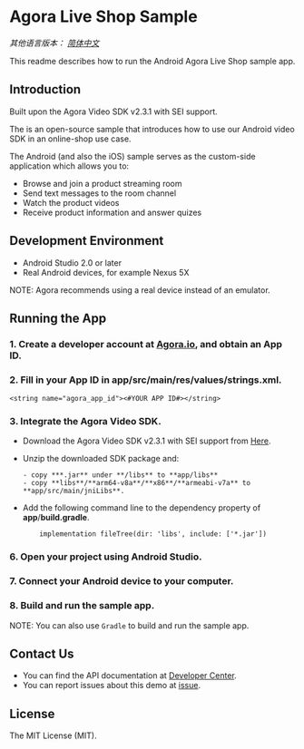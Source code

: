 # Agora Live Shop Sample

*其他语言版本： [简体中文](README.zh.md)*

This readme describes how to run the Android Agora Live Shop sample app.

## Introduction

Built upon the Agora Video SDK v2.3.1 with SEI support.

The is an open-source sample that introduces how to use our Android video SDK in an online-shop use case. 

The Android (and also the iOS) sample serves as the custom-side application which allows you to:

- Browse and join a product streaming room
- Send text messages to the room channel
- Watch the product videos
- Receive product information and answer quizes

## Development Environment

- Android Studio 2.0 or later
- Real Android devices, for example Nexus 5X

NOTE: Agora recommends using a real device instead of an emulator.

## Running the App
### 1. Create a developer account at [Agora.io](https://dashboard.agora.io/signin/), and obtain an App ID.

### 2. Fill in your App ID in **app/src/main/res/values/strings.xml**.

```
<string name="agora_app_id"><#YOUR APP ID#></string>
```
### 3. Integrate the Agora Video SDK.

   * Download the Agora Video SDK v2.3.1 with SEI support from [Here](https://github.com/AgoraIO/Live-Shop-Use-Case/releases).
   * Unzip the downloaded SDK package and:

         - copy ***.jar** under **/libs** to **app/libs**
         - copy **libs**/**arm64-v8a**/**x86**/**armeabi-v7a** to **app/src/main/jniLibs**.
   * Add the following command line to the dependency property of **app**/**build.gradle**. 

             implementation fileTree(dir: 'libs', include: ['*.jar'])

### 6. Open your project using Android Studio.
### 7. Connect your Android device to your computer.
### 8. Build and run the sample app.

   NOTE: You can also use `Gradle` to build and run the sample app.


## Contact Us

- You can find the API documentation at [Developer Center](https://docs.agora.io/en/).
- You can report issues about this demo at [issue](https://github.com/AgoraIO/Live-Shop-Use-Case/issues).

## License
The MIT License (MIT).
